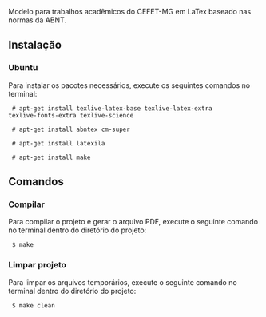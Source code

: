 Modelo para trabalhos acadêmicos do CEFET-MG em LaTex baseado nas normas da ABNT. 

## Instalação

### Ubuntu

Para instalar os pacotes necessários,
execute os seguintes comandos no terminal: 

<code> # apt-get install texlive-latex-base texlive-latex-extra texlive-fonts-extra texlive-science </code>

<code> # apt-get install abntex cm-super </code>

<code> # apt-get install latexila </code>

<code> # apt-get install make </code>


## Comandos

### Compilar

Para compilar o projeto e gerar o arquivo PDF,
execute o seguinte comando no terminal dentro do diretório do projeto: 

<code> $ make </code>

### Limpar projeto

Para limpar os arquivos temporários,
execute o seguinte comando no terminal dentro do diretório do projeto: 

<code> $ make clean </code>
